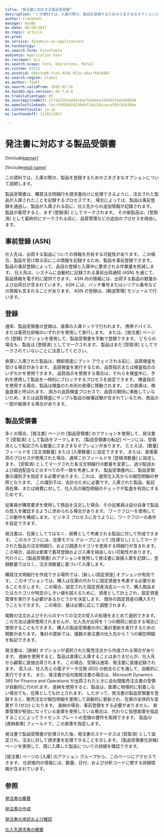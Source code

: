 ```yaml
---
title: "発注書に対応する製品受領書"
description: "この資料では、入庫の際の、製品を登録するためのさまざまなオプションについて説明します。"
author: FrankDahl
manager: AnnBe
ms.date: 06/20/2017
ms.topic: article
ms.prod: 
ms.service: dynamics-ax-applications
ms.technology: 
ms.search.form: PurchTable
audience: Application User
ms.reviewer: bis
ms.search.scope: Core, Operations, Retail
ms.custom: 93113
ms.assetid: d4ec3e86-fce2-4546-911b-e0acf64c8887
ms.search.region: Global
ms.author: fdahl
ms.search.validFrom: 2016-02-28
ms.dyn365.ops.version: AX 7.0.0
ms.translationtype: HT
ms.sourcegitcommit: 2771a31b5a4d418a27de0ebe1945d1fed2d8d6d6
ms.openlocfilehash: faccf695642d236dbf74a324ccecaf91f62638be
ms.contentlocale: ja-jp
ms.lasthandoff: 11/03/2017

---
```


# <a name="product-receipt-against-purchase-orders"></a>発注書に対応する製品受領書

[!include[banner](../includes/banner.md)]

[!include[retail name](../includes/retail-name.md)]


この資料では、入庫の際の、製品を登録するためのさまざまなオプションについて説明します。

製品受領書は、購買注文明細行を請求書向けに処理できるように、注文された製品が入庫されたことを記録するプロセスです。 場合によっては、製品は事前登録を通過し、製品が入庫される前に、仕入先からの追加情報が記録されます。 製品が着荷すると、まず [登録済] としてマークされます。 その後製品は、[受取済] として最終的にマークされる前に、品質管理などの追加のプロセスを経由します。

## <a name="preregistration-asn"></a>事前登録 (ASN)
仕入先は、出荷する製品についての情報を共有する可能性があります。 この場合、製品を受け取る前にこの情報を記録するため、製品を事前登録できます。 製品の事前登録によって、品目の登録と入庫中に要求される作業量を削減します。 仕入先は、システムに自動的に記録される事前出荷通知 (ASN) を通じて、製品情報を電子的に提供できます。 ASN 内の情報には、出荷する製品の数量および出荷日が含まれています。 ASN には、バッチ番号またはシリアル番号などの情報も含まれることがあります。 ASN の登録は、[輸送管理] モジュールで行います。

## <a name="registration"></a>登録
通常、製品受領書の登録は、倉庫の入庫ドックで行われます。 携帯デバイス、または着荷仕訳帳のいずれかを使用して実行します。 または、[発注書] ページの [登録] アクションを使用して、製品受領書を手動で登録できます。 どちらの場合も、製品は [登録済] としてマークされます。 製品はまだ [受取済] としてマークされていないことに注意してください。  

倉庫に入庫された製品は、棚卸資産にプット アウェイされる前に、品質検査を受ける場合があります。 品質検査を実行するため、品質指示または検査指示のいずれかを使用できます。 品質指示を使用する場合は、それらを検査中に、予約を使用して製品を一時的にブロックするプロセスを設定できます。 検査指示を使用する場合、製品は検査のため別の倉庫に移動されます。 この倉庫は、検査倉庫と呼ばれます。 両方の品質検査プロセスで、品質の期待に準拠していないため、または品質検査にサンプル製品の破壊試験が含まれているため、商品の一部が破損する場合があります。

## <a name="product-receipt"></a>製品受領書
多くの場合、[発注書] ページの [製品受領書] のアクションを使用して、発注書で [受取済] として製品をマークします。 [製品受領書の転記] ページには、受取済として転記される数量にさまざまなオプションがあります。 たとえば、[数量] フィールドを [注文済数量] または [入庫数量] に設定できます。 または、倉庫着荷のプロセスが使用された場合、通常このフィールドを [登録済数量] に設定します。 [受取済] としてマークされた各注文明細行の数量を変更し、過少配送および超過配送などのすべての不一致を考慮します。 製品受領書内に、製品受領書の識別子を指定する必要があります。これは、通常仕入先からの梱包明細の参照となります。 この識別子は、会計のために必要です。入庫された製品、転記済在庫、または経費に対して、仕入先の梱包明細のチェックや監査を有効にするためです。  

従業員が購買要求を使用して商品を注文した場合、その従業員は自分自身で製品の受入を確認するように求められる場合があります。 ワークフローを使用してこの動作を構成します。 ビジネス プロセスに合うように、ワークフローの条件を設定できます。  

発注書は、在庫としてではなく、経費として考慮される製品に対して作成できます。 このカテゴリには、在庫モデル グループによって [在庫なし] としてマークされた製品の注文明細行、および調達カテゴリを使用する明細行が含まれます。 この場合、品目は倉庫で着荷登録および入庫を経由しない可能性があります。 代わりに、[製品受領書] のアクションを使用して発注書に直接入庫を記録し、登録数量ではなく、注文済数量に基づいて入庫します。  

購買注文明細行を作成できる場所では、[新しい固定資産] オプションが有効です。 このオプションでは、購入は在庫の代わりに固定資産を考慮する必要があることを示します。 この場合、設定された固定資産決定ルールで、購入商品またはカテゴリが特定のしきい値を超えるために、資産として計上され、固定資産管理を実行する必要があるかどうかを決定します。 既存の固定資産の購入を行うこともできます。 この場合、量は必要に応じて調整されます。  

複数の注文およびそれらのすべての注文の受入の処理をまとめて選択できます。 この方法は通常使用されませんが、仕入先が出荷を 1 つの積荷に統合する場合に使用することもできます。 購入の製品受領書の中に集計更新を実行するための関数があります。 集計の更新では、複数の発注書の仕入先から 1 つの梱包明細を転記できます。  

発注書は、[直納] オプションが選択された販売注文から作成される場合があります。 直納を使用すると、製品は倉庫に入庫することはありませんが、仕入先から顧客に直接出荷されます。 この場合、受領は通常、発注書に直接記録されます。 受入は、仕入先との電子データ交換 (EDI) の統合などを通して、自動的に実行できます。 また、発注書が会社間発注書の場合は、Microsoft Dynamics 365 for Finance and Operations が出荷されたときに会社間販売注文書の受領が自動的に行われます。 直納を使用すると、製品は、倉庫に物理的に到着しない場合でも、在庫としても計上されます。 したがって、発注書の製品受領書を登録すると、販売注文が梱包明細を使用して自動的に更新され、在庫の全体的な変更が 0 (ゼロ) になります。 直納の場合、事前登録をする必要がありません。 倉庫管理が有効になっている倉庫を使用している場合は、代わりに仮想倉庫を指定することによってライセンス プレートの登録の要件を取得できます。 製品の [直納倉庫] フィールドで、この倉庫を指定します。 

発注書で製品受領書が処理された後、発注書のステータスは [受取済] として設定され、注文に対して請求書を処理できることを示します。 [製品受領書仕訳帳] ページを使用して、既に入庫した製品についての詳細を確認できます。  

[発注書] ページの [入庫] のアクション グループから、このページにアクセスできます。 仕訳帳内の情報には、数量、日付、および分析コードに関する詳細情報が含まれています。

<a name="see-also"></a>参照
--------

[発注書の概要](purchase-order-overview.md)

[発注書の作成](purchase-order-creation.md)

[発注書の承認および確認](purchase-order-approval-confirmation.md)

[仕入先請求書の概要](../../financials/accounts-payable/vendor-invoices-overview.md)




